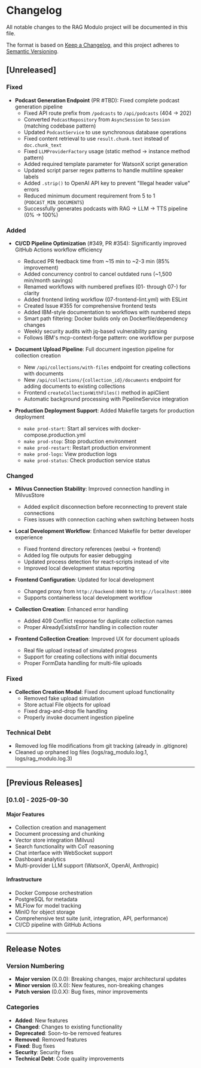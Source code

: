 # Changelog

All notable changes to the RAG Modulo project will be documented in this file.

The format is based on [Keep a Changelog](https://keepachangelog.com/en/1.0.0/),
and this project adheres to [Semantic Versioning](https://semver.org/spec/v2.0.0.html).

## [Unreleased]

### Fixed

- **Podcast Generation Endpoint** (PR #TBD): Fixed complete podcast generation pipeline
  - Fixed API route prefix from `/podcasts` to `/api/podcasts` (404 → 202)
  - Converted `PodcastRepository` from `AsyncSession` to `Session` (matching codebase pattern)
  - Updated `PodcastService` to use synchronous database operations
  - Fixed content retrieval to use `result.chunk.text` instead of `doc.chunk_text`
  - Fixed `LLMProviderFactory` usage (static method → instance method pattern)
  - Added required template parameter for WatsonX script generation
  - Updated script parser regex patterns to handle multiline speaker labels
  - Added `.strip()` to OpenAI API key to prevent "Illegal header value" errors
  - Reduced minimum document requirement from 5 to 1 (`PODCAST_MIN_DOCUMENTS`)
  - Successfully generates podcasts with RAG → LLM → TTS pipeline (0% → 100%)

### Added

- **CI/CD Pipeline Optimization** (#349, PR #354): Significantly improved GitHub Actions workflow efficiency
  - Reduced PR feedback time from ~15 min to ~2-3 min (85% improvement)
  - Added concurrency control to cancel outdated runs (~1,500 min/month savings)
  - Renamed workflows with numbered prefixes (01- through 07-) for clarity
  - Added frontend linting workflow (07-frontend-lint.yml) with ESLint
  - Created Issue #355 for comprehensive frontend tests
  - Added IBM-style documentation to workflows with numbered steps
  - Smart path filtering: Docker builds only on Dockerfile/dependency changes
  - Weekly security audits with jq-based vulnerability parsing
  - Follows IBM's mcp-context-forge pattern: one workflow per purpose

- **Document Upload Pipeline**: Full document ingestion pipeline for collection creation
  - New `/api/collections/with-files` endpoint for creating collections with documents
  - New `/api/collections/{collection_id}/documents` endpoint for adding documents to existing collections
  - Frontend `createCollectionWithFiles()` method in apiClient
  - Automatic background processing with PipelineService integration

- **Production Deployment Support**: Added Makefile targets for production deployment
  - `make prod-start`: Start all services with docker-compose.production.yml
  - `make prod-stop`: Stop production environment
  - `make prod-restart`: Restart production environment
  - `make prod-logs`: View production logs
  - `make prod-status`: Check production service status

### Changed
- **Milvus Connection Stability**: Improved connection handling in MilvusStore
  - Added explicit disconnection before reconnecting to prevent stale connections
  - Fixes issues with connection caching when switching between hosts

- **Local Development Workflow**: Enhanced Makefile for better developer experience
  - Fixed frontend directory references (webui → frontend)
  - Added log file outputs for easier debugging
  - Updated process detection for react-scripts instead of vite
  - Improved local development status reporting

- **Frontend Configuration**: Updated for local development
  - Changed proxy from `http://backend:8000` to `http://localhost:8000`
  - Supports containerless local development workflow

- **Collection Creation**: Enhanced error handling
  - Added 409 Conflict response for duplicate collection names
  - Proper AlreadyExistsError handling in collection router

- **Frontend Collection Creation**: Improved UX for document uploads
  - Real file upload instead of simulated progress
  - Support for creating collections with initial documents
  - Proper FormData handling for multi-file uploads

### Fixed
- **Collection Creation Modal**: Fixed document upload functionality
  - Removed fake upload simulation
  - Store actual File objects for upload
  - Fixed drag-and-drop file handling
  - Properly invoke document ingestion pipeline

### Technical Debt
- Removed log file modifications from git tracking (already in .gitignore)
- Cleaned up orphaned log files (logs/rag_modulo.log.1, logs/rag_modulo.log.3)

---

## [Previous Releases]

### [0.1.0] - 2025-09-30

#### Major Features
- Collection creation and management
- Document processing and chunking
- Vector store integration (Milvus)
- Search functionality with CoT reasoning
- Chat interface with WebSocket support
- Dashboard analytics
- Multi-provider LLM support (WatsonX, OpenAI, Anthropic)

#### Infrastructure
- Docker Compose orchestration
- PostgreSQL for metadata
- MLFlow for model tracking
- MinIO for object storage
- Comprehensive test suite (unit, integration, API, performance)
- CI/CD pipeline with GitHub Actions

---

## Release Notes

### Version Numbering
- **Major version** (X.0.0): Breaking changes, major architectural updates
- **Minor version** (0.X.0): New features, non-breaking changes
- **Patch version** (0.0.X): Bug fixes, minor improvements

### Categories
- **Added**: New features
- **Changed**: Changes to existing functionality
- **Deprecated**: Soon-to-be removed features
- **Removed**: Removed features
- **Fixed**: Bug fixes
- **Security**: Security fixes
- **Technical Debt**: Code quality improvements
